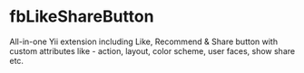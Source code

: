 # fbLikeShareButton
All-in-one Yii extension including Like, Recommend &amp; Share button with custom attributes like - action, layout, color scheme, user faces, show share etc.
